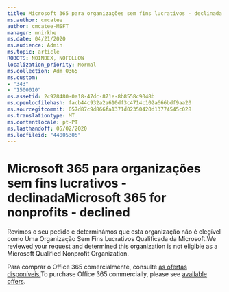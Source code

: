 ```yaml
---
title: Microsoft 365 para organizações sem fins lucrativos - declinada
ms.author: cmcatee
author: cmcatee-MSFT
manager: mnirkhe
ms.date: 04/21/2020
ms.audience: Admin
ms.topic: article
ROBOTS: NOINDEX, NOFOLLOW
localization_priority: Normal
ms.collection: Adm_O365
ms.custom:
- "343"
- "1500010"
ms.assetid: 2c928480-0a18-47dc-871e-8b8558c9048b
ms.openlocfilehash: facb44c932a2a610df3c4714c102a666bdf9aa20
ms.sourcegitcommit: 057d87c9d866fa1371d02350420d13774545c028
ms.translationtype: MT
ms.contentlocale: pt-PT
ms.lasthandoff: 05/02/2020
ms.locfileid: "44005305"
---
```

# <a name="microsoft-365-for-nonprofits---declined"></a><span data-ttu-id="26940-102">Microsoft 365 para organizações sem fins lucrativos - declinada</span><span class="sxs-lookup"><span data-stu-id="26940-102">Microsoft 365 for nonprofits - declined</span></span>

<span data-ttu-id="26940-103">Revimos o seu pedido e determinámos que esta organização não é elegível como Uma Organização Sem Fins Lucrativos Qualificada da Microsoft.</span><span class="sxs-lookup"><span data-stu-id="26940-103">We reviewed your request and determined this organization is not eligible as a Microsoft Qualified Nonprofit Organization.</span></span>
  
<span data-ttu-id="26940-104">Para comprar o Office 365 comercialmente, consulte [as ofertas disponíveis.](https://portal.office.com/AdminPortal/Home)</span><span class="sxs-lookup"><span data-stu-id="26940-104">To purchase Office 365 commercially, please see [available offers](https://portal.office.com/AdminPortal/Home).</span></span>
